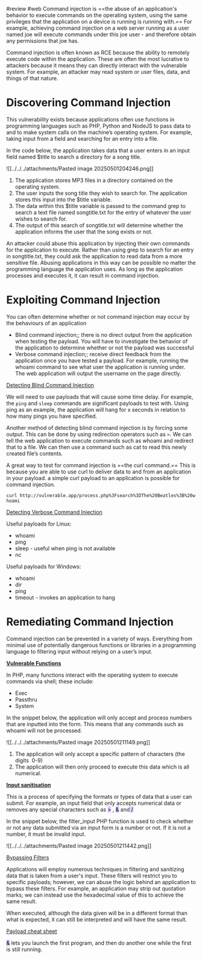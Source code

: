 #review 
#web
Command injection is ==the abuse of an application's behavior to execute commands on the operating system, using the same privileges that the application on a device is running is running with.== For example, achieving command injection on a web server running as a user named joe will execute commands under this joe user - and therefore obtain any permissions that joe has.

Command injection is often known as RCE because the ability to remotely execute code within the application. These are often the most lucrative to attackers because it means they can directly interact with the vulnerable system. For example, an attacker may read system or user files, data, and things of that nature.

# Discovering Command Injection

This vulnerability exists because applications often use functions in programming languages such as PHP, Python and NodeJS to pass data to and to make system calls on the machine’s operating system. For example, taking input from a field and searching for an entry into a file.

In the code below, the application takes data that a user enters in an input field named $title to search a directory for a song title. 

![[../../../attachments/Pasted image 20250501204246.png]]

1. The application stores MP3 files in a directory contained on the operating system.
2. The user inputs the song title they wish to search for. The application stores this input into the $title variable.
3. The data within this $title variable is passed to the command grep to search a text file named songtitle.txt for the entry of whatever the user wishes to search for.
4. The output of this search of songtitle.txt will determine whether the application informs the user that the song exists or not.

An attacker could abuse this application by injecting their own commands for the application to execute. Rather than using grep to search for an entry in songtitle.txt, they could ask the application to read data from a more sensitive file. Abusing applications in this way can be possible no matter the programming language the application uses. As long as the application processes and executes it, it can result in command injection.

# Exploiting Command Injection

You can often determine whether or not command injection may occur by the behaviours of an application

- Blind command injection;; there is no direct output from the application when testing the payload. You will have to investigate the behavior of the application to determine whether or not the payload was successful
- Verbose command injection;; receive direct feedback from the application once you have tested a payload. For example, running the whoami command to see what user the application is running under. The web application will output the username on the page directly.

<u>Detecting Blind Command Injection</u>

We will need to use payloads that will cause some time delay. For example, the `ping` and `sleep` commands are significant payloads to test with. Using ping as an example, the application will hang for x seconds in relation to how many pings you have specified.

Another method of detecting blind command injection is by forcing some output. This can be done by using redirection operators such as `>`.  We can tell the web application to execute commands such as whoami and redirect that to a file. We can then use a command such as cat to read this newly created file’s contents.

A great way to test for command injection is ==the curl command.==  This is because you are able to use curl to deliver data to and from an application in your payload. a simple curl payload to an application is possible for command injection.

`curl http://vulnerable.app/process.php%3Fsearch%3DThe%20Beatles%3B%20whoami`

<u>Detecting Verbose Command Injection</u>

Useful payloads for Linux:

- whoami
- ping
- sleep - useful when ping is not available
- nc


Useful payloads for Windows:

- whoami
- dir
- ping
- timeout - invokes an application to hang

# Remediating Command Injection

Command injection can be prevented in a variety of ways. Everything from minimal use of potentially dangerous functions or libraries in a programming language to filtering input without relying on a user’s input. 

<b><u>Vulnerable Functions</u></b>

In PHP, many functions interact with the operating system to execute commands via shell; these include:

- Exec
- Passthru
- System

In the snippet below, the application will only accept and process numbers that are inputted into the form. This means that any commands such as whoami will not be processed.

![[../../../attachments/Pasted image 20250501211149.png]]

1. The application will only accept a specific pattern of characters (the digits  0-9)
2. The application will then only proceed to execute this data which is all numerical.

<b><u>Input sanitisation</u></b>

This is a process of specifying the formats or types of data that a user can submit. For example, an input field that only accepts numerical data or removes any special characters such as <mark style="background: #D2B3FFA6;">></mark> , <mark style="background: #D2B3FFA6;"> &</mark> and<mark style="background: #D2B3FFA6;"> /</mark>

In the snippet below, the filter_input PHP function is used to check whether or not any data submitted via an input form is a number or not. If it is not a number, it must be invalid input.

![[../../../attachments/Pasted image 20250501211442.png]]

<u>Bypassing Filters</u>

Applications will employ numerous techniques in filtering and sanitizing data that is taken from a  user's input. These filters will restrict you to specific payloads; however, we can abuse the logic behind an application to bypass these filters. For example, an application may strip out quotation marks; we can instead use the hexadecimal value of this to achieve the same result.

When executed, although the data given will be in a different format than what is expected, it can still be interpreted and will have the same result.

[Payload cheat sheet](https://github.com/payloadbox/command-injection-payload-list)


<mark style="background: #D2B3FFA6;">&</mark> lets you launch the first program, and then do another one while the first is still running.